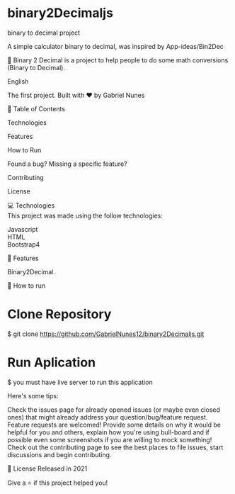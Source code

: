 # binary2Decimaljs
binary to decimal project


A simple calculator binary to decimal, was inspired by App-ideas/Bin2Dec

🚀 Binary 2 Decimal is a project to help people to do some math conversions (Binary to Decimal).

English 

The first project. Built with ❤︎ by Gabriel Nunes

📌 Table of Contents

Technologies

Features <br/>

How to Run <br/>

Found a bug? Missing a specific feature? <br/>

Contributing <br/>

License

💻 Technologies <br/>
This project was made using the follow technologies:

Javascript <br/>
HTML <br/>
Bootstrap4 <br/>

🚀 Features <br/>

Binary2Decimal. <br/>


👷 How to run <br/>
# Clone Repository <br/>
$ git clone https://github.com/GabrielNunes12/binary2Decimaljs.git

# Run Aplication <br/>
$ you must have live server to run this application <br/>


Here's some tips:

Check the issues page for already opened issues (or maybe even closed ones) that might already address your question/bug/feature request.
Feature requests are welcomed! Provide some details on why it would be helpful for you and others, explain how you're using bull-board and if possible even some screenshots if you are willing to mock something!
Check out the contributing page to see the best places to file issues, start discussions and begin contributing.

📕 License
Released in 2021

Give a ⭐️ if this project helped you!
